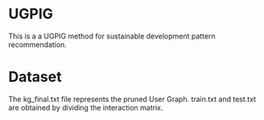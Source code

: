 # UGPIG
This is a a UGPIG method for sustainable development pattern recommendation.
# Dataset
The kg_final.txt file represents the pruned User Graph.
  train.txt and test.txt are obtained by dividing the interaction matrix.
